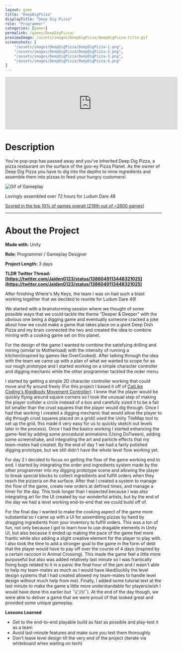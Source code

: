 ```yaml
---
layout: game
title: "DeepDigPizza"
displayTitle: "Deep Dig Pizza"
role: "Programmer"
categories: [games]
permalink: /games/DeepDigPizza/
previewImage: /assets/images/DeepDigPizza/DeepDigPizza-title.gif
screenshots: [
    "/assets/images/DeepDigPizza/DeepDigPizza-1.png",
    "/assets/images/DeepDigPizza/DeepDigPizza-2.png",
    "/assets/images/DeepDigPizza/DeepDigPizza-3.png",
    "/assets/images/DeepDigPizza/DeepDigPizza-4.png"
]
---
```

<div class="itch-container">
<iframe src="https://itch.io/embed/1010860?border_width=2" width="554" height="169" frameborder="0"><a href="https://jaideng123.itch.io/deep-dig-pizza">Deep Dig Pizza by Jaiden Gerig, zruby, lzklein, bordenary, Brad Mader, Brandon Garcia</a></iframe>
</div>

# Description
You're pop-pop has passed away and you've inherited Deep Dig Pizza, a pizza restaurant on the surface of the goo-ey Pizza Planet. As the owner of Deep Dig Pizza you have to dig into the depths to mine ingredients and assemble them into pizzas to feed your hungry customers!

![Gif of Gameplay](/assets/images/DeepDigPizza/DeepDigPizza-comp.gif)

Lovingly assembled over 72 hours for Ludum Dare 48

[Scored in the top 10% of games overall (219th out of ~2600 games)](https://ldjam.com/events/ludum-dare/48/deep-dig-pizza)

---
# About the Project
**Made with:** Unity

**Role:** Programmer / Gameplay Designer

**Project Length:** 3 days

**TLDR Twitter Thread: [https://twitter.com/JaidenG123/status/1386049113448321025](https://twitter.com/JaidenG123/status/1386049113448321025)**

After finishing Where's My Keys, the team I was on had such a blast working together that we decided to reunite for Ludum Dare 48!

We started with a brainstorming session where we thought of some possible ways that we could tackle the theme "Deeper & Deeper" with the obvious one being a digging game and eventually someone cracked a joke about how we could make a game that takes place on a giant Deep Dish Pizza and my brain connected the two and created the idea to combine mining with a cooking game set on this planet.

For the design of the game I wanted to combine the satisfying drilling and mining (similar to Motherload) with the intensity of running a kitchen(inspired by games like OverCooked). After talking through the idea with the team we came up with a plan of what we wanted to scope for as our rough prototype and I started working on a simple character controller and digging mechanic while the other programmer tackled the order menu. 

I started by getting a simple 2D character controller working that could move and fly around freely (For this project I based it off of [CatLike Coding's Rigidbody Movement Controller](https://catlikecoding.com/unity/tutorials/movement/)). I knew that the player would be quickly flying around square corners so I took the unusual step of making the player collider a circle instead of a box and carefully sized it to be a fair bit smaller than the crust squares that the player would dig through. Once I had that working I created a digging mechanic that would allow the player to dig through crust squares placed on a grid(I used the Unity TileMap tool to set up the grid, this made it very easy for us to quickly sketch out levels later in the process). Once I had the basics working I started enhancing the game-feel by adding some procedural animations (Using DoTween), adding some screenshake, and integrating the art and particle effects that my team-mates had created. By the end of day 1 we had a fairly polished digging prototype, but we still didn't have the whole level flow working yet.

For day 2 I decided to focus on getting the flow of the game working end to end. I started by integrating the order and ingredients system made by the other programmer into my digging prototype scene and allowing the player to break special blocks to collect ingredients and fulfill orders when they reach the pizzeria on the surface. After that I created a system to manage the flow of the game, create new orders at defined times, and manage a timer for the day. This took longer than I expected because I was also integrating art for the UI created by our wonderful artists, but by the end of the day we had a level working end-to-end that we could build off of.

For the final day I wanted to make the cooking aspect of the game more substantial so I came up with a UI for assembling pizzas by hand by dragging ingredients from your inventory to fulfill orders. This was a ton of fun, not only because I got to learn how to use dragable elements in Unity UI, but also because it ended up making the pace of the game feel more frantic while also adding a slight creative element for the player to play with. I also took the time to add a stronger goal to the game in the form of debt that the player would have to pay off over the course of 4 days (inspired by a certain raccoon in Animal Crossing). This made the game feel a little more purposeful but also was added relatively last minute so I was frantically fixing bugs related to it in a panic the final hour of the jam and I wasn't able to help my team-mates as much as I would have liked(luckily the level design systems that I had created allowed my team-mates to handle level design without much help from me). Finally, I added some tutorial text at the last minute to make the game a little more understandable for players(wish I would have done this earlier but ¯\\_(ツ)_/¯). At the end of the day though, we were able to deliver a game that we were proud of that looked great and provided some unique gameplay.

**Lessons Learned**

* Get to the end-to-end playable build as fast as possible and play-test it as a team
* Avoid last-minute features and make sure you test them thoroughly
* Don't leave level design till the very end of the project (iterate via whiteboard when waiting on tech)